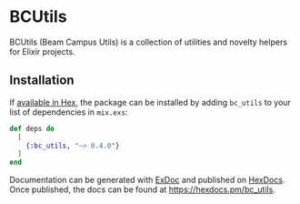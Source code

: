 # BCUtils

BCUtils (Beam Campus Utils) is a collection of utilities and novelty helpers for Elixir projects.

## Installation

If [available in Hex](https://hex.pm/docs/publish), the package can be installed
by adding `bc_utils` to your list of dependencies in `mix.exs`:

```elixir
def deps do
  [
    {:bc_utils, "~> 0.4.0"}
  ]
end
```

Documentation can be generated with [ExDoc](https://github.com/elixir-lang/ex_doc)
and published on [HexDocs](https://hexdocs.pm). Once published, the docs can
be found at <https://hexdocs.pm/bc_utils>.
